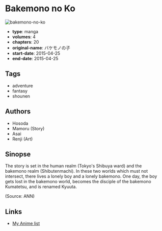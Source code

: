 # Bakemono no Ko

![bakemono-no-ko](https://cdn.myanimelist.net/images/manga/3/186224.jpg)

-   **type**: manga
-   **volumes**: 4
-   **chapters**: 20
-   **original-name**: バケモノの子
-   **start-date**: 2015-04-25
-   **end-date**: 2015-04-25

## Tags

-   adventure
-   fantasy
-   shounen

## Authors

-   Hosoda
-   Mamoru (Story)
-   Asai
-   Renji (Art)

## Sinopse

The story is set in the human realm (Tokyo's Shibuya ward) and the bakemono realm (Shibutenmachi). In these two worlds which must not intersect, there lives a lonely boy and a lonely bakemono. One day, the boy gets lost in the bakemono world, becomes the disciple of the bakemono Kumatetsu, and is renamed Kyuuta.

(Source: ANN)

## Links

-   [My Anime list](https://myanimelist.net/manga/87921/Bakemono_no_Ko)
